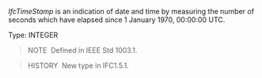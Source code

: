 _IfcTimeStamp_ is an indication of date and time by measuring the number of seconds which have elapsed since 1 January 1970, 00:00:00 UTC.

Type: INTEGER

> NOTE&nbsp; Defined in IEEE Std 1003.1.

> HISTORY&nbsp; New type in IFC1.5.1.
